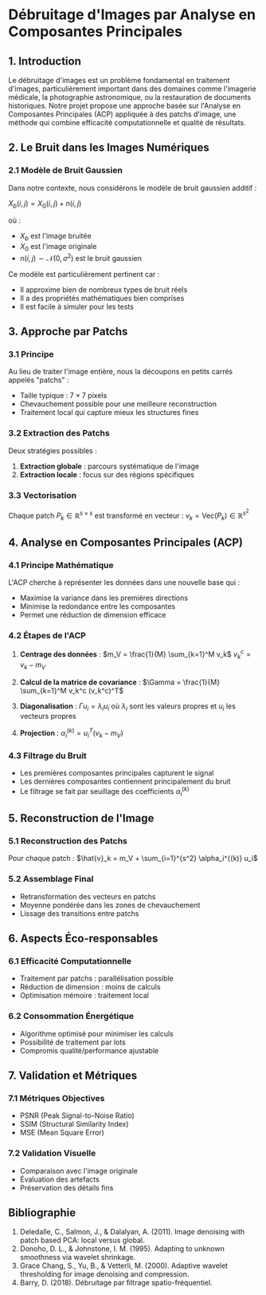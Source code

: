# Débruitage d'Images par Analyse en Composantes Principales

## 1. Introduction

Le débruitage d'images est un problème fondamental en traitement d'images, particulièrement important dans des domaines comme l'imagerie médicale, la photographie astronomique, ou la restauration de documents historiques. Notre projet propose une approche basée sur l'Analyse en Composantes Principales (ACP) appliquée à des patchs d'image, une méthode qui combine efficacité computationnelle et qualité de résultats.

## 2. Le Bruit dans les Images Numériques

### 2.1 Modèle de Bruit Gaussien
Dans notre contexte, nous considérons le modèle de bruit gaussien additif :

$X_b(i,j) = X_0(i,j) + n(i,j)$

où :
- $X_b$ est l'image bruitée
- $X_0$ est l'image originale
- $n(i,j) \sim \mathcal{N}(0,\sigma^2)$ est le bruit gaussien

Ce modèle est particulièrement pertinent car :
- Il approxime bien de nombreux types de bruit réels
- Il a des propriétés mathématiques bien comprises
- Il est facile à simuler pour les tests

## 3. Approche par Patchs

### 3.1 Principe
Au lieu de traiter l'image entière, nous la découpons en petits carrés appelés "patchs" :
- Taille typique : $7 \times 7$ pixels
- Chevauchement possible pour une meilleure reconstruction
- Traitement local qui capture mieux les structures fines

### 3.2 Extraction des Patchs
Deux stratégies possibles :
1. **Extraction globale** : parcours systématique de l'image
2. **Extraction locale** : focus sur des régions spécifiques

### 3.3 Vectorisation
Chaque patch $P_k \in \mathbb{R}^{s \times s}$ est transformé en vecteur :
$v_k = \text{Vec}(P_k) \in \mathbb{R}^{s^2}$

## 4. Analyse en Composantes Principales (ACP)

### 4.1 Principe Mathématique
L'ACP cherche à représenter les données dans une nouvelle base qui :
- Maximise la variance dans les premières directions
- Minimise la redondance entre les composantes
- Permet une réduction de dimension efficace

### 4.2 Étapes de l'ACP
1. **Centrage des données** :
   $m_V = \frac{1}{M} \sum_{k=1}^M v_k$
   $v_k^c = v_k - m_V$

2. **Calcul de la matrice de covariance** :
   $\Gamma = \frac{1}{M} \sum_{k=1}^M v_k^c (v_k^c)^T$

3. **Diagonalisation** :
   $\Gamma u_i = \lambda_i u_i$
   où $\lambda_i$ sont les valeurs propres et $u_i$ les vecteurs propres

4. **Projection** :
   $\alpha_i^{(k)} = u_i^T(v_k - m_V)$

### 4.3 Filtrage du Bruit
- Les premières composantes principales capturent le signal
- Les dernières composantes contiennent principalement du bruit
- Le filtrage se fait par seuillage des coefficients $\alpha_i^{(k)}$

## 5. Reconstruction de l'Image

### 5.1 Reconstruction des Patchs
Pour chaque patch :
$\hat{v}_k = m_V + \sum_{i=1}^{s^2} \alpha_i^{(k)} u_i$

### 5.2 Assemblage Final
- Retransformation des vecteurs en patchs
- Moyenne pondérée dans les zones de chevauchement
- Lissage des transitions entre patchs

## 6. Aspects Éco-responsables

### 6.1 Efficacité Computationnelle
- Traitement par patchs : parallélisation possible
- Réduction de dimension : moins de calculs
- Optimisation mémoire : traitement local

### 6.2 Consommation Énergétique
- Algorithme optimisé pour minimiser les calculs
- Possibilité de traitement par lots
- Compromis qualité/performance ajustable

## 7. Validation et Métriques

### 7.1 Métriques Objectives
- PSNR (Peak Signal-to-Noise Ratio)
- SSIM (Structural Similarity Index)
- MSE (Mean Square Error)

### 7.2 Validation Visuelle
- Comparaison avec l'image originale
- Évaluation des artefacts
- Préservation des détails fins

## Bibliographie

1. Deledalle, C., Salmon, J., & Dalalyan, A. (2011). Image denoising with patch based PCA: local versus global.
2. Donoho, D. L., & Johnstone, I. M. (1995). Adapting to unknown smoothness via wavelet shrinkage.
3. Grace Chang, S., Yu, B., & Vetterli, M. (2000). Adaptive wavelet thresholding for image denoising and compression.
4. Barry, D. (2018). Débruitage par filtrage spatio-fréquentiel. 